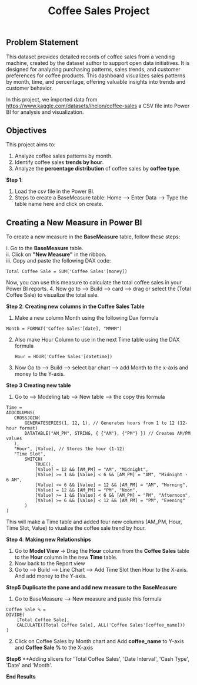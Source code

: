 <header>

<!--
  <<< Author notes: Course header >>>
  Include a 1280×640 image, course title in sentence case, and a concise description in emphasis.
  In your repository settings: enable template repository, add your 1280×640 social image, auto delete head branches.
  Add your open source license, GitHub uses MIT license.
-->

# Coffee Sales Project


</header>

<!--
  <<< Author notes: Step 1 >>>
  Choose 3-5 steps for your course.
  The first step is always the hardest, so pick something easy!
  Link to docs.github.com for further explanations.
  Encourage users to open new tabs for steps!
-->

## Problem Statement

This dataset provides detailed records of coffee sales from a vending machine, created by the dataset author to support open data initiatives. It is designed for analyzing purchasing patterns, sales trends, and customer preferences for coffee products. This dashboard visualizes sales patterns by month, time, and percentage, offering valuable insights into trends and customer behavior.

In this project, we imported data from https://www.kaggle.com/datasets/ihelon/coffee-sales a CSV file into Power BI for analysis and visualization.

## Objectives

This project aims to:
1. Analyze coffee sales patterns by month.
2. Identify coffee sales **trends by hour**.
3. Analyze the **percentage distribution** of coffee sales by **coffee type**.


**Step 1**: 
1. Load the csv file in the Power BI.
2. Steps to create a BaseMeasure table: Home --> Enter Data --> Type the table name here and click on create.

## Creating a New Measure in Power BI  

To create a new measure in the **BaseMeasure** table, follow these steps:

i. Go to the **BaseMeasure** table.  
ii. Click on **"New Measure"** in the ribbon.  
iii. Copy and paste the following DAX code:

```DAX
Total Coffee Sale = SUM('Coffee Sales'[money])
```

Now, you can use this measure to calculate the total coffee sales in your Power BI reports.
4. Now go to --> Build --> card --> drag or select the (Total Coffee Sale) to visualize the total sale.

**Step 2**:
**Creating new columns in the Coffee Sales Table**
1. Make a new column Month using the following Dax formula
``` DAX
Month = FORMAT('Coffee Sales'[date], "MMMM")
```
2. Also make Hour Column to use in the next Time table using the DAX formula
   ```DAX
   Hour = HOUR('Coffee Sales'[datetime])
   ```
2. Now Go to --> Build --> select bar chart --> add Month to the x-axis and money to the Y-axis.

**Step 3**
**Creating new table**
1. Go to --> Modeling tab --> New table --> the copy this formula
 ```DAX
Time = 
ADDCOLUMNS(
    CROSSJOIN(
        GENERATESERIES(1, 12, 1), // Generates hours from 1 to 12 (12-hour format)
        DATATABLE("AM_PM", STRING, { {"AM"}, {"PM"} }) // Creates AM/PM values
    ),
    "Hour", [Value], // Stores the hour (1-12)
    "Time Slot", 
        SWITCH(
            TRUE(),
            [Value] = 12 && [AM_PM] = "AM", "Midnight",
            [Value] >= 1 && [Value] < 6 && [AM_PM] = "AM", "Midnight - 6 AM",
            [Value] >= 6 && [Value] < 12 && [AM_PM] = "AM", "Morning",
            [Value] = 12 && [AM_PM] = "PM", "Noon",
            [Value] >= 1 && [Value] < 6 && [AM_PM] = "PM", "Afternoon",
            [Value] >= 6 && [Value] < 12 && [AM_PM] = "PM", "Evening"
        )
)
```

 This will make a Time table and added four new columns (AM_PM, Hour, Time Slot, Value) to viualize the coffee sale trend by hour.

 **Step 4**:
 **Making new Relationships**
 1. Go to **Model View** → Drag the **Hour** column from the **Coffee Sales** table to the **Hour** column in the new **Time** table.
2. Now back to the Report view
3. Go to --> Build --> Line Chart --> Add Time Slot then Hour to the X-axis. And add money to the Y-axis.

**Step5**
**Duplicate the pane and add new measure to the BaseMeasure**
1. Go to BaseMeasure --> New measure and paste this formula
```DAX
Coffee Sale % = 
DIVIDE(
    [Total Coffee Sale], 
    CALCULATE([Total Coffee Sale], ALL('Coffee Sales'[coffee_name]))
)
```

2. Click on Coffee Sales by Month chart and Add **coffee_name** to Y-axis and **Coffee Sale %** to the X-axis


**Step6** 
**Adding slicers for 'Total Coffee Sales', 'Date Interval', 'Cash Type', 'Date' and 'Month'.

**End Results**



